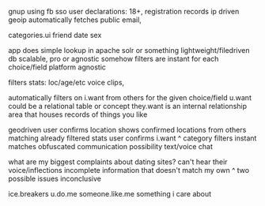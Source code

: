 gnup using fb sso
user declarations: 18+, 
registration records ip driven geoip
automatically fetches public email, 



categories.ui
friend
date
sex



app does simple lookup in apache solr or something lightweight/filedriven db
scalable, pro or agnostic somehow
filters are instant for each choice/field
platform agnostic



filters
stats: loc/age/etc
voice clips, 



automatically filters on i.want from others for the given choice/field
u.want could be a relational table or concept
they.want is an internal relationship area that houses records of things you like


geodriven
user confirms location
shows confirmed locations from others matching already filtered stats
user confirms i.want 
^ category
filters instant matches
obfuscated communication possibility
text/voice chat



what are my biggest complaints about dating sites?
can't hear their voice/inflections
incomplete information that doesn't match my own
^ two possible issues
inconclusive



ice.breakers
u.do.me
someone.like.me
something i care about

